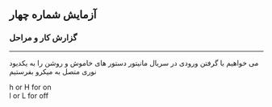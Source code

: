## آزمایش شماره چهار

### گزارش کار و مراحل

---
می خواهیم با گرفتن ورودی در سریال مانیتور دستور های خاموش و روشن را به یکدیود نوری متصل به میکرو بفرستیم  

h or H for on  
l or L for off